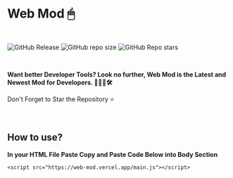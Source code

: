 # Web Mod 🖱
<br>

<img alt="GitHub Release" src="https://img.shields.io/github/v/release/SandwichOriginal/Web-Mod"> <img alt="GitHub repo size" src="https://img.shields.io/github/repo-size/SandwichOriginal/Web-Mod"> <img alt="GitHub Repo stars" src="https://img.shields.io/github/stars/SandwichOriginal/Web-Mod">

<br>

**Want better Developer Tools? Look no further, Web Mod is the Latest and Newest Mod for Developers. 👨🏻‍💻🛠**

Don't Forget to Star the Repository ⭐

<br>

## How to use?

**In your HTML File Paste Copy and Paste Code Below into Body Section**
```
<script src="https://web-mod.vercel.app/main.js"></script>
```

